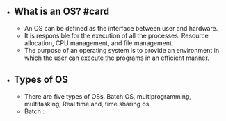 - ## What is an OS? #card
	- An OS can be defined as the interface between user and hardware.
	- It is responsible for the execution of all the processes. Resource allocation, CPU management, and file management.
	- The purpose of an operating system is to provide an environment in which the user can execute the programs in an efficient manner.
- ## Types of OS
	- There are five types of OSs. Batch OS, multiprogramming, multitasking, Real time and, time sharing os.
	- Batch :